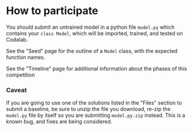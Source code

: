 # How to participate

You should submit an untrained model in a python file `model.py` which contains
your `class Model`, which will be imported, trained, and tested on Codalab.

See the "Seed" page for the outline of a `Model` class, with the expected
function names.

See the "Timeline" page for additional information about the phases of this
competition

### Caveat
If you are going to use one of the solutions listed in the "Files" section
to submit a baseline, be sure to unzip the file you download, re-zip the
`model.py` file by itself so you are submitting `model.py.zip` instead.
This is a known bug, and fixes are being considered.
